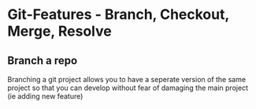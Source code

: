 # Git-Features - Branch, Checkout, Merge, Resolve

## Branch a repo
Branching a git project allows you to have a seperate version of the same project so that you can develop without fear of damaging the main project (ie adding new feature)

